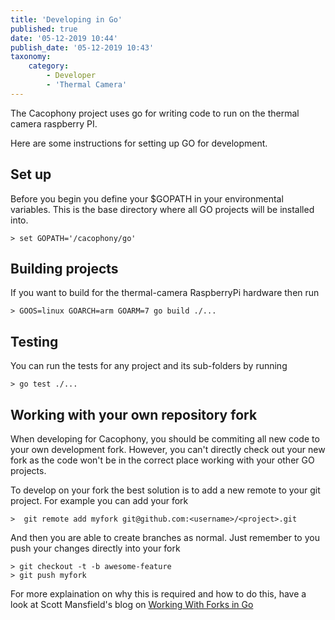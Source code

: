 ```yaml
---
title: 'Developing in Go'
published: true
date: '05-12-2019 10:44'
publish_date: '05-12-2019 10:43'
taxonomy:
    category:
        - Developer
        - 'Thermal Camera'
---
```


The Cacophony project uses go for writing code to run on the thermal camera raspberry PI.  

Here are some instructions for setting up GO for development. 

## Set up
Before you begin you define your $GOPATH in your environmental variables.   This is the base directory where all GO projects will be installed into.   
```console
> set GOPATH='/cacophony/go'
```

## Building projects
If you want to build for the thermal-camera RaspberryPi hardware then run
```console
> GOOS=linux GOARCH=arm GOARM=7 go build ./...
```

## Testing
You can run the tests for any project and its sub-folders by running
```console
> go test ./...
```

## Working with your own repository fork
When developing for Cacophony, you should be commiting all new code to your own development fork.  However, you can't directly check out your new fork as the code won't be in the correct place working with your other GO projects.  
    
To develop on your fork the best solution is to add a new remote to your git project.   For example you can add your fork
```console
>  git remote add myfork git@github.com:<username>/<project>.git
```
And then you are able to create branches as normal.   Just remember to you push your changes directly into your fork
```console
> git checkout -t -b awesome-feature
> git push myfork
```
For more explaination on why this is required and how to do this, have a look at Scott Mansfield's blog on [Working With Forks in Go](https://blog.sgmansfield.com/2016/06/working-with-forks-in-go/)